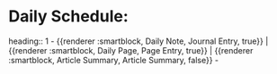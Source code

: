 # Daily Schedule:
heading:: 1
	- {{renderer :smartblock, Daily Note, Journal Entry, true}} | {{renderer :smartblock, Daily Page, Page Entry, true}} | {{renderer :smartblock, Article Summary, Article Summary, false}}
	-